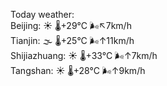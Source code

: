 Today weather:  
Beijing: ☀️   🌡️+29°C 🌬️↖7km/h  
Tianjin: 🌫  🌡️+25°C 🌬️↑11km/h  
Shijiazhuang: ☀️   🌡️+33°C 🌬️↑7km/h  
Tangshan: ☀️   🌡️+28°C 🌬️↑9km/h  

